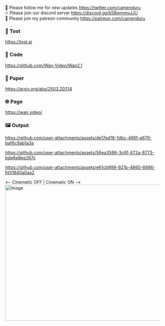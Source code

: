 🐣 Please follow me for new updates https://twitter.com/camenduru <br />
🔥 Please join our discord server https://discord.gg/k5BwmmvJJU <br />
🥳 Please join my patreon community https://patreon.com/camenduru <br />

###  🥪 Tost
https://tost.ai

### 🧬 Code
https://github.com/Wan-Video/Wan2.1

### 📄 Paper
https://arxiv.org/abs/2503.20314

### 🌐 Page
https://wan.video/

### 🖼 Output

https://github.com/user-attachments/assets/de17ed18-1dbc-466f-a879-baf6c9ab1a3a

https://github.com/user-attachments/assets/56ea3586-3c6f-472a-8773-bde6e8ee267c

https://github.com/user-attachments/assets/e61cb999-921b-4660-8896-fd31840a0aa2

<-- Cinematic OFF | Cinematic ON -->
<img width="1552" height="442" alt="Image" src="https://github.com/user-attachments/assets/854a1a3c-cc36-446c-ba9f-66b5665d7b17" />
